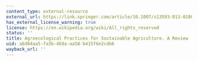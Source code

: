 ```yaml
---
content_type: external-resource
external_url: https://link.springer.com/article/10.1007/s13593-013-0180-7
has_external_license_warning: true
license: https://en.wikipedia.org/wiki/All_rights_reserved
status: ''
title: Agroecological Practices for Sustainable Agriculture. A Review
uid: a6d84aa5-7a3b-4b9a-aa58-b415f6e2cdb6
wayback_url: ''
---
```

